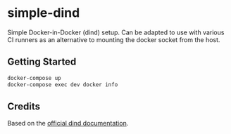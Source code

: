 # simple-dind

Simple Docker-in-Docker (dind) setup. Can be adapted to use with various CI runners as an alternative to mounting the docker socket from the host.

## Getting Started

```bash
docker-compose up
docker-compose exec dev docker info
```

## Credits

Based on the [official dind documentation](https://hub.docker.com/_/docker).

